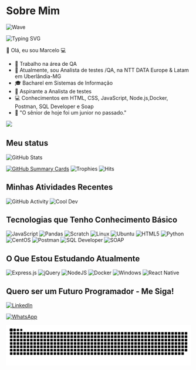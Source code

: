# Sobre Mim
![Wave](https://capsule-render.vercel.app/api?type=waving&color=gradient&height=120&section=header)


![Typing SVG](https://readme-typing-svg.herokuapp.com/?color=BABBBD&size=35&center=true&vCenter=true&width=1000&lines=Olá,+meu+nome+é+Marcelo+Medeiros+dos+Santos;Tenho+33+anos+e+resido+em+Uberlândia,+MG;Sou+formado+em+Sistemas+de+Informação;Aspiro+a+me+tornar+um+Desenvolvedor+Front-End+%3A%29)

👋 Olá, eu sou Marcelo 💻<br/>
- 📘 Trabalho na área de QA
- 🔧 Atualmente, sou Analista de testes /QA, na NTT DATA Europe & Latam em Uberlândia-MG
- 🎓 Bacharel em Sistemas de Informação
- 🚀 Aspirante a Analista de testes
- 💻 Conhecimentos em HTML, CSS, JavaScript, Node.js,Docker, Postman, SQL Developer e Soap
- 🌱 "O sênior de hoje foi um junior no passado."
<img src="https://media.giphy.com/media/13HgwGsXF0aiGY/giphy.gif" width="300">

## Meu status
![GitHub Stats](https://github-readme-stats.vercel.app/api?username=MarceloMederi&show_icons=true&theme=radical)

[![GitHub Summary Cards](https://github-profile-summary-cards.vercel.app/api/cards/repos-per-language?username=MarceloMederi&theme=radical)](https://github.com/MarceloMederi)
![Trophies](https://github-profile-trophy.vercel.app/?username=MarceloMederi&show_icons=true&theme=radical)
![Hits](https://komarev.com/ghpvc/?username=MarceloMederi&color=blueviolet)

## Minhas Atividades Recentes
![GitHub Activity](https://github-readme-activity-graph.vercel.app/graph?username=MarceloMederi&theme=radical)
![Cool Dev](https://img.shields.io/badge/Cool%20Dev-%E2%9C%A8-brightgreen?style=for-the-badge)

## Tecnologias que Tenho Conhecimento Básico
![JavaScript](https://img.shields.io/badge/JavaScript-F7DF1E?style=for-the-badge&logo=javascript&logoColor=323330)
![Pandas](https://img.shields.io/badge/Pandas-2C2D72?style=for-the-badge&logo=pandas&logoColor=white)
![Scratch](https://img.shields.io/badge/Scratch-4D97FF?style=for-the-badge&logo=Scratch&logoColor=white)
![Linux](https://img.shields.io/badge/Linux-262577?style=for-the-badge&logo=linux&logoColor=FCC624)
![Ubuntu](https://img.shields.io/badge/Ubuntu-E95420?style=for-the-badge&logo=ubuntu&logoColor=white)
![HTML5](https://img.shields.io/badge/HTML5-E34F26?style=for-the-badge&logo=html5&logoColor=white)
![Python](https://img.shields.io/badge/Python-306998?style=for-the-badge&logo=python&logoColor=FFD43B)
![CentOS](https://img.shields.io/badge/Cent%20OS-262577?style=for-the-badge&logo=CentOS&logoColor=white)
![Postman](https://img.shields.io/badge/Postman-FF6C37?style=for-the-badge&logo=Postman&logoColor=white)
![SQL Developer](https://img.shields.io/badge/SQL%20Developer-4479A1?style=for-the-badge&logo=Oracle&logoColor=white)
![SOAP](https://img.shields.io/badge/SOAP-0098D6?style=for-the-badge&logo=SOAP&logoColor=white)

## O Que Estou Estudando Atualmente
![Express.js](https://img.shields.io/badge/express.js-61DAFB?style=for-the-badge&logo=express&logoColor=404d59)
![jQuery](https://img.shields.io/badge/jquery-white?style=for-the-badge&logo=jquery&logoColor=0769AD)
![NodeJS](https://img.shields.io/badge/node.js-6DA55F?style=for-the-badge&logo=node.js&logoColor=white)
![Docker](https://img.shields.io/badge/docker-white?style=for-the-badge&logo=docker&logoColor=0db7ed)
![Windows](https://img.shields.io/badge/Windows-0078D6?style=for-the-badge&logo=windows&logoColor=white)
![React Native](https://img.shields.io/badge/React_Native-61DAFB?style=for-the-badge&logo=react&logoColor=20232A)

## Quero ser um Futuro Programador - Me Siga!
[![LinkedIn](https://img.shields.io/badge/LinkedIn-white?style=for-the-badge&logo=linkedin&logoColor=0077B5)](https://www.linkedin.com/in/marcelo-medeiros-dos-santos-9aa50b1a7/)

[![WhatsApp](https://img.shields.io/badge/WhatsApp-white?style=for-the-badge&logo=whatsapp&logoColor=25D366)](https://wa.me/+5534984096698/)

![GitHub Contributions Snake](https://github.com/Platane/snk/raw/output/github-contribution-grid-snake.svg)
